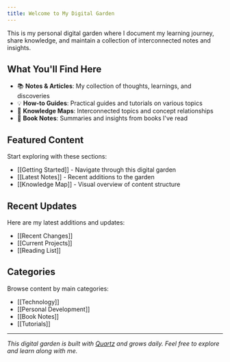 ```yaml
---
title: Welcome to My Digital Garden
---
```


This is my personal digital garden where I document my learning journey, share knowledge, and maintain a collection of interconnected notes and insights.

## What You'll Find Here

- 📚 **Notes & Articles**: My collection of thoughts, learnings, and discoveries
- 💡 **How-to Guides**: Practical guides and tutorials on various topics
- 🔗 **Knowledge Maps**: Interconnected topics and concept relationships
- 📖 **Book Notes**: Summaries and insights from books I've read

## Featured Content

Start exploring with these sections:

- [[Getting Started]] - Navigate through this digital garden
- [[Latest Notes]] - Recent additions to the garden
- [[Knowledge Map]] - Visual overview of content structure

## Recent Updates

Here are my latest additions and updates:

- [[Recent Changes]]
- [[Current Projects]]
- [[Reading List]]

## Categories

Browse content by main categories:

- [[Technology]]
- [[Personal Development]]
- [[Book Notes]]
- [[Tutorials]]

---

*This digital garden is built with [Quartz](https://quartz.jzhao.xyz/) and grows daily. Feel free to explore and learn along with me.*
